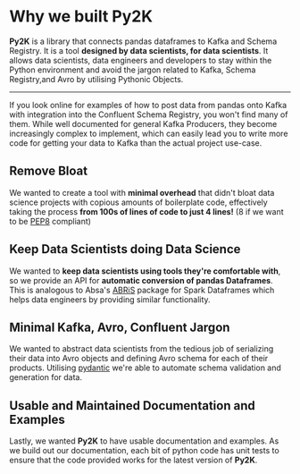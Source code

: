 # Why we built Py2K

**Py2K** is a library that connects pandas dataframes to Kafka and Schema Registry. It is a tool **designed by data scientists, for data scientists**. It allows data scientists, data engineers and developers to stay within the Python environment and avoid the jargon related to Kafka, Schema Registry,and Avro by utilising Pythonic Objects.

---

If you look online for examples of how to post data from pandas onto Kafka with integration into the Confluent Schema Registry, you won't find many of them. While well documented for general Kafka Producers, they become increasingly complex to implement, which can easily lead you to write more code for getting your data to Kafka than the actual project use-case.

## Remove Bloat

We wanted to create a tool with **minimal overhead** that didn't bloat data science projects with copious amounts of boilerplate code, effectively taking the process **from 100s of lines of code to just 4 lines!** (8 if we want to be [PEP8](https://www.python.org/dev/peps/pep-0008/) compliant)

## Keep Data Scientists doing Data Science

We wanted to **keep data scientists using tools they're comfortable with**, so we provide an API for **automatic conversion of pandas Dataframes**. This is analogous to Absa's [ABRiS](https://github.com/AbsaOSS/ABRiS) package for Spark Dataframes which helps data engineers by providing similar functionality.

## Minimal Kafka, Avro, Confluent Jargon

We wanted to abstract data scientists from the tedious job of serializing their data into Avro objects and defining Avro schema for each of their products. Utilising [pydantic](https://github.com/samuelcolvin/pydantic) we're able to automate schema validation and generation for data.

## Usable and Maintained Documentation and Examples

Lastly, we wanted **Py2K** to have usable documentation and examples. As we build out our documentation, each bit of python code has unit tests to ensure that the code provided works for the latest version of **Py2K**.
